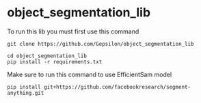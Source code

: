 # object_segmentation_lib
To run this lib you must first use this command 
```
git clone https://github.com/Gepsilon/object_segmentation_lib
```
```
cd object_segmentation_lib
pip install -r requirements.txt
```
Make sure to run this command to use EfficientSam model
```
pip install git+https://github.com/facebookresearch/segment-anything.git
```
